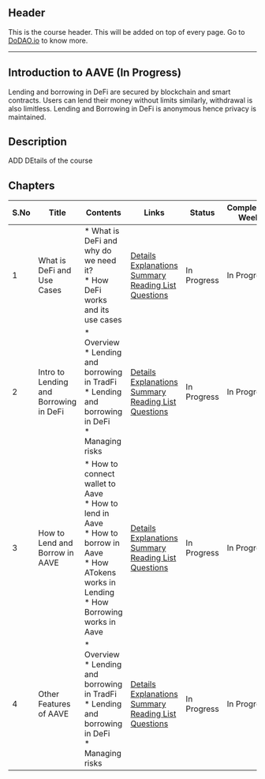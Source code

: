 ## Header
This is the course header. This will be added on top of every page. Go to [DoDAO.io](https://www.dodao.io) to know more.

 ---

 ## Introduction to AAVE (In Progress)
 Lending and borrowing in DeFi are secured by blockchain and smart contracts. Users can lend their money without limits 
similarly, withdrawal is also limitless. Lending and Borrowing in DeFi is anonymous hence privacy is maintained.

 
 ## Description
 ADD DEtails of the course

 
 ## Chapters
 
 | S.No        | Title       | Contents   | Links      | Status      | Completion Week |
 | ----------- | ----------- |----------- |----------- | ----------- | ----------- |
 | 1      | What is DeFi and Use Cases | * What is DeFi and why do we need it?<br/> * How DeFi works and its use cases| [Details](generated/topics/what-is-defi.md) <br/> [Explanations](generated/explanations/intro-to-defi.md) <br/> [Summary](generated/summaries/intro-to-defi.md) <br/> [Reading List](generated/readings/intro-to-defi.md) <br/> [Questions](generated/questions/intro-to-defi.md) | In Progress | In Progress |
 | 2      | Intro to Lending and Borrowing in DeFi | * Overview<br/> * Lending and borrowing in TradFi<br/> * Lending and borrowing in DeFi<br/> * Managing risks| [Details](generated/topics/lending-and-borrowing-in-defi.md) <br/> [Explanations](generated/explanations/intro-to-lending-borrowing.md) <br/> [Summary](generated/summaries/intro-to-lending-borrowing.md) <br/> [Reading List](generated/readings/intro-to-lending-borrowing.md) <br/> [Questions](generated/questions/intro-to-lending-borrowing.md) | In Progress | In Progress |
 | 3      | How to Lend and Borrow in AAVE | * How to connect wallet to Aave<br/> * How to lend in Aave<br/> * How to borrow in Aave<br/> * How ATokens works in Lending<br/> * How Borrowing works in Aave| [Details](generated/topics/how-lendings-borrowing-aave.md) <br/> [Explanations](generated/explanations/how-lendings-borrowing-aave.md) <br/> [Summary](generated/summaries/how-lendings-borrowing-aave.md) <br/> [Reading List](generated/readings/how-lendings-borrowing-aave.md) <br/> [Questions](generated/questions/how-lendings-borrowing-aave.md) | In Progress | In Progress |
 | 4      | Other Features of AAVE | * Overview<br/> * Lending and borrowing in TradFi<br/> * Lending and borrowing in DeFi<br/> * Managing risks| [Details](generated/topics/lending-and-borrowing-in-defi.md) <br/> [Explanations](generated/explanations/aave-other-features.md) <br/> [Summary](generated/summaries/aave-other-features.md) <br/> [Reading List](generated/readings/aave-other-features.md) <br/> [Questions](generated/questions/aave-other-features.md) | In Progress | In Progress | 
